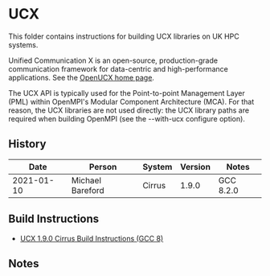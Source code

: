 UCX
===

This folder contains instructions for building UCX libraries on UK HPC systems.

Unified Communication X is an open-source, production-grade communication framework for data-centric
and high-performance applications. See the [OpenUCX home page](https://www.openucx.org/).

The UCX API is typically used for the Point-to-point Management Layer (PML) within OpenMPI's Modular Component Architecture (MCA).
For that reason, the UCX libraries are not used directly: the UCX library paths are required when building OpenMPI
(see the --with-ucx configure option).

History
-------

 Date | Person | System | Version | Notes
 ---- | ------ | ------ | ------- | -----
 2021-01-10 | Michael Bareford | Cirrus | 1.9.0 | GCC 8.2.0

Build Instructions
------------------

* [UCX 1.9.0 Cirrus Build Instructions (GCC 8)](build_ucx_1.9.0_cirrus_gcc8.md)

Notes
-----

